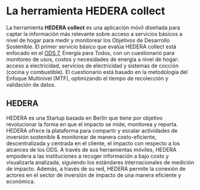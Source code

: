 # La herramienta HEDERA collect

La herramienta **HEDERA collect** es una aplicación móvil diseñada para captar la información más relevante sobre acceso a servicios básicos a nivel de hogar para medir y monitorear los Objetivos de Desarrollo Sostenible. El primer servicio básico 
que evalúa HEDERA collect está enfocado en el [ODS 7](https://sustainabledevelopment.un.org/sdg7), Energía para Todos, con un cuestionario para monitoreo de usos, costos y necesidades de energía a nivel de hogar: acceso a electricidad, servicios de electricidad y sistemas de cocción (cocina y combustible). El cuestionario está basado en la metodología del Enfoque Multinivel (MTF), optimizando el tiempo de recolección y validación de datos.


## HEDERA
HEDERA es una Startup basada en Berlín que tiene por objetivo revolucionar la forma en que el impacto se mide, monitorea y reporta. HEDERA ofrece la plataforma para compartir y escalar actividades de inversión sostenible & monitorear de manera costo-eficiente, descentralizada y centrada en el cliente, el impacto con respecto a los alcances de los ODS. A través de sus herramientas móviles, HEDERA empodera a las instituciones a recoger información a bajo costo y visualizarla analizada, siguiendo los estándares internacionales de medición de impacto. Además, a través de su red, HEDERA permite la conexión de actores en el sector de inversión de impacto de una manera eficiente y económica.